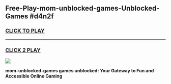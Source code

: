 
## Free-Play-mom-unblocked-games-Unblocked-Games #d4n2f
<h3>
<a href="https://news.freeplayer.one?title=mom-unblocked-games&ref=8M">CLICK TO PLAY</a></h3>
<hr>

<h3>
<a href="https://news.freeplayer.one?title=mom-unblocked-games&ref=8M">CLICK 2 PLAY</a>
  
</h3>

<a href="https://news.freeplayer.one?title=mom-unblocked-games&ref=8M"><img src="https://clearcache.store/games.png"></a>


**mom-unblocked-games games unblocked: Your Gateway to Fun and Accessible Online Gaming**
